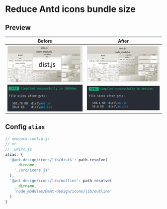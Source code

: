 # Reduce Antd icons bundle size

## Preview

| Before | After |
|:----:|:----:|
|![before](./docs/before.png) | ![after](./docs/after.png)|
|![before](./docs/before-cli.png) | ![after](./docs/after-cli.png)|

## Config `alias`

```js
// webpack.config.js
// or
// .umirc.js
alias: {
  '@ant-design/icons/lib/dist$': path.resolve(
    __dirname,
    './src/icons.js'
  ),
  '@ant-design/icons/lib/outline': path.resolve(
    __dirname,
    'node_modules/@ant-design/icons/lib/outline'
  )
}
```